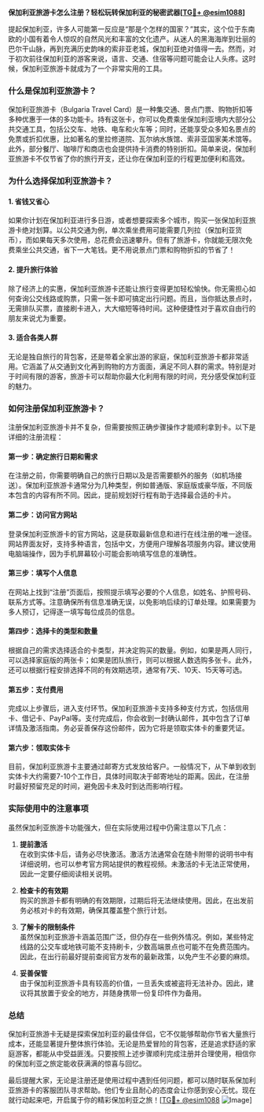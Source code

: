 **保加利亚旅游卡怎么注册？轻松玩转保加利亚的秘密武器[[TG💪+ @esim1088](https://t.me/s/esim1088)]**

提起保加利亚，许多人可能第一反应是“那是个怎样的国家？”其实，这个位于东南欧的小国有着令人惊叹的自然风光和丰富的文化遗产。从迷人的黑海海岸到壮丽的巴尔干山脉，再到充满历史韵味的索非亚老城，保加利亚绝对值得一去。然而，对于初次前往保加利亚的游客来说，语言、交通、住宿等问题可能会让人头疼。这时候，保加利亚旅游卡就成为了一个非常实用的工具。

### 什么是保加利亚旅游卡？

保加利亚旅游卡（Bulgaria Travel Card）是一种集交通、景点门票、购物折扣等多种优惠于一体的多功能卡。持有这张卡，你可以免费乘坐保加利亚境内大部分公共交通工具，包括公交车、地铁、电车和火车等；同时，还能享受众多知名景点的免票或折扣优惠，比如著名的里拉修道院、瓦尔纳水族馆、索非亚国家美术馆等。此外，部分餐厅、咖啡厅和商店也会提供持卡消费的特别折扣。简单来说，保加利亚旅游卡不仅节省了你的旅行开支，还让你在保加利亚的行程更加便利和高效。

### 为什么选择保加利亚旅游卡？

#### 1. **省钱又省心**
如果你计划在保加利亚进行多日游，或者想要探索多个城市，购买一张保加利亚旅游卡绝对划算。以公共交通为例，单次乘坐费用可能需要几列拉（保加利亚货币），而如果每天多次使用，总花费会迅速攀升。但有了旅游卡，你就能无限次免费乘坐公共交通，省下一大笔钱。更不用说景点门票和购物折扣的节省了！

#### 2. **提升旅行体验**
除了经济上的实惠，保加利亚旅游卡还能让旅行变得更加轻松愉快。你无需担心如何查询公交线路或购票，只需一张卡即可搞定出行问题。而且，当你抵达景点时，无需排队买票，直接刷卡进入，大大缩短等待时间。这种便捷性对于喜欢自由行的朋友来说尤为重要。

#### 3. **适合各类人群**
无论是独自旅行的背包客，还是带着全家出游的家庭，保加利亚旅游卡都非常适用。它涵盖了从交通到文化再到购物的方方面面，满足不同人群的需求。特别是对于时间有限的游客，旅游卡可以帮助你最大化利用有限的时间，充分感受保加利亚的魅力。

### 如何注册保加利亚旅游卡？

注册保加利亚旅游卡并不复杂，但需要按照正确步骤操作才能顺利拿到卡。以下是详细的注册流程：

#### 第一步：确定旅行日期和需求
在注册之前，你需要明确自己的旅行日期以及是否需要额外的服务（如机场接送）。保加利亚旅游卡通常分为几种类型，例如普通版、家庭版或豪华版，不同版本包含的内容有所不同。因此，提前规划好行程有助于选择最合适的卡片。

#### 第二步：访问官方网站
登录保加利亚旅游卡的官方网站，这是获取最新信息和进行在线注册的唯一途径。网站界面友好，支持多种语言，包括中文，方便用户理解各项服务内容。建议使用电脑端操作，因为手机屏幕较小可能会影响填写信息的准确性。

#### 第三步：填写个人信息
在网站上找到“注册”页面后，按照提示填写必要的个人信息，如姓名、护照号码、联系方式等。注意确保所有信息准确无误，以免影响后续的订单处理。如果需要为多人预订，记得逐一填写每位成员的信息。

#### 第四步：选择卡的类型和数量
根据自己的需求选择适合的卡类型，并决定购买的数量。例如，如果是两人同行，可以选择家庭版的两张卡；如果是团队旅行，则可以根据人数选购多张卡。此外，还可以根据行程安排选择不同的有效期选项，通常有7天、10天、15天等可选。

#### 第五步：支付费用
完成以上步骤后，进入支付环节。保加利亚旅游卡支持多种支付方式，包括信用卡、借记卡、PayPal等。支付完成后，你会收到一封确认邮件，其中包含了订单详情及激活指南。务必妥善保存这份邮件，因为它将是领取实体卡的重要凭证。

#### 第六步：领取实体卡
目前，保加利亚旅游卡主要通过邮寄方式发放给客户。一般情况下，从下单到收到实体卡大约需要7-10个工作日，具体时间取决于邮寄地址的距离。因此，在注册时最好预留充足的时间，避免因卡未及时到达而影响行程。

### 实际使用中的注意事项

虽然保加利亚旅游卡功能强大，但在实际使用过程中仍需注意以下几点：

1. **提前激活**  
   在收到实体卡后，请务必尽快激活。激活方法通常会在随卡附带的说明书中有详细说明，也可以参考官方网站提供的教程视频。未激活的卡无法正常使用，因此一定要仔细阅读相关说明。

2. **检查卡的有效期**  
   购买的旅游卡都有明确的有效期限，过期后将无法继续使用。因此，在出发前务必核对卡的有效期，确保其覆盖整个旅行计划。

3. **了解卡的限制条件**  
   虽然保加利亚旅游卡涵盖范围广泛，但仍存在一些例外情况。例如，某些特定线路的公交车或地铁可能不支持刷卡，少数高端景点也可能不在免费范围内。因此，在出行前最好提前查阅官方发布的最新政策，以免产生不必要的麻烦。

4. **妥善保管**  
   由于保加利亚旅游卡具有较高的价值，一旦丢失或被盗将无法补办。因此，建议将其放置于安全的地方，并随身携带一份复印件作为备用。

### 总结

保加利亚旅游卡无疑是探索保加利亚的最佳伴侣，它不仅能够帮助你节省大量旅行成本，还能显著提升整体旅行体验。无论是热爱冒险的背包客，还是追求舒适的家庭游客，都能从中受益匪浅。只要按照上述步骤顺利完成注册并合理使用，相信你的保加利亚之旅定能收获满满的惊喜与回忆。

最后提醒大家，无论是注册还是使用过程中遇到任何问题，都可以随时联系保加利亚旅游卡的客服团队寻求帮助。他们专业且耐心的态度会让你感到安心无忧。现在就行动起来吧，开启属于你的精彩保加利亚之旅！[[TG💪+ @esim1088](https://t.me/s/esim1088) ![Image](https://i.postimg.cc/4NQfJmqS/Snipaste-2025-05-13-00-14-12.png)]